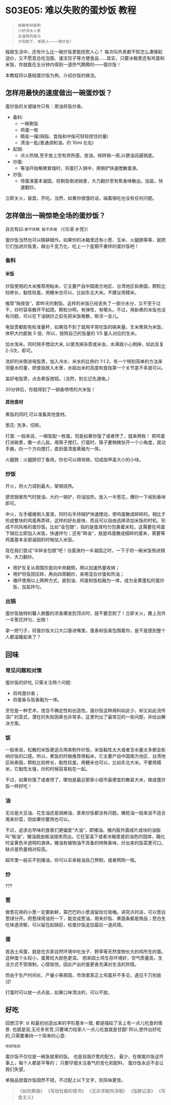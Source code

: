 # S03E05: 难以失败的蛋炒饭 教程

>     枯藤老树昏鸦
>     小桥流水人家
>     古道西风瘦马
>     夕阳西下, 断肠人~~~~想炒饭!

独居生活中，还有什么比一碗炒饭更能抚慰人心？
每次叫外卖都不知怎么凑够起送价，又不愿意总吃泡面、速冻饺子等方便食品……其实，只要冰箱里还有鸡蛋和米饭，你就能在五分钟内得到一道热气腾腾的——蛋炒饭！

本教程将以基础蛋炒饭为例，介绍炒饭的做法。


## 怎样用最快的速度做出一碗蛋炒饭？

蛋炒饭的关键操作只有：用油将饭炒香。

- 备料:
    - 一碗剩饭
    - 鸡蛋一枚
    - 精盐一撮(拇指、食指和中指可轻轻捏住的量)
    - 清油一匙(普通调和油，约 10ml 左右)
- 起锅: 
    - 点火热锅,至手放上空有烘热感。放油，倾转锅一周,以便油润遍锅底。
- 炒蛋:
    - 等油开始略微冒烟时，将蛋打入锅中，用锅铲快速搅散蛋液。
- 炒饭:
    - 待蛋液基本凝固，将剩饭倒进锅里，大力翻炒至有焦香味散出。加盐，快速翻炒。
    
立即关火，装盘，开吃。当然，如果你很饿的话，端着锅吃也没有任何问题。


## 怎样做出一碗惊艳全场的蛋炒饭？

自古有曰:`食不厌精 脍不厌细` （《论语·乡党》）

蛋炒饭当然也可以精耕细作。如果你的冰箱里还有小葱、玉米、火腿肠等等，就把它们加进炒饭里，做出千变万化、吃上一个星期不重样的蛋炒饭吧！

### 备料

#### 米饭
炒饭使用的大米推荐用籼米，它主要产自中国南方地区、台湾地区和泰国，颗粒比较修长，黏性较差。用粳米也可以，比如东北大米。不建议用糯米。

推荐“隔夜饭”，即昨天的剩饭。这样的米饭已经丢失了一部分水分，又不至于过干，炒时容易散开不起团，颗粒分明，有弹性，有嚼头。不过，用新煮的米饭也没有问题，可以在下油锅炒之前先把米饭推散，晾凉一会儿。

电饭煲都配有标准量杯，如果找不到了就用平常吃饭的碗来量。生米煮熟为米饭，体积大约膨胀 5 倍，所以，按照自己的饭量的 1/5 量入对应的生米。

加水淘米。同时用手搅动大米, 以便洗掉杂质或米虫，水满就小心倒掉，如此反复2-3次，即可。

洗好的米倒进电饭煲，加入冷水，米水的比例约 1:1.2。有一个特别简单的方法来测量水的量，把食指放入水里，水超出米的高度和食指第一个关节差不多就可以。

盖好电饭煲，点击煮饭按钮。（当然，别忘记先通电。）

30分钟后，你就得到了一锅香喷喷的大米饭！

#### 其他食材
煮饭的同时,可以准备其他食材。

葱花: 洗净，切碎。

打蛋: 一般来说，一碗饭配一枚蛋。但是如果你饿了或者馋了，就来两枚！
把鸡蛋打进碗里，撒一点儿盐，用筷子搅打。打蛋时，筷子要稍微张开一个小角度，晃动手腕，向一个方向搅打，直到蛋清蛋黄融为一体。

火腿肠：火腿肠切丁备用。你也可以用培根，切成指甲盖大小的小块。

### 炒饭

开火，将火力调到最大，架锅烧热。

感觉锅冒热气时放油，大约一锅铲，将油加热，放入一半葱花，爆炒一下闻到香味即可。

中火，左手缓缓倒入蛋液，同时右手持锅铲快速搅动，使鸡蛋散成碎碎的。相比于煎成整块的鸡蛋再弄碎，这样的好处是快，而且可以自由选择添加米饭的时机，形成不同风格的蛋炒饭。比如“金包银”，指的是蛋液均匀包裹着米粒，这需要在鸡蛋下锅后立即加入米饭，快速拌匀；还有“碎金”，就是鸡蛋散成细碎的蛋末，需要等鸡蛋基本全部凝固的时候加入米饭。

现在我们尝试“半碎金包银”吧！当蛋液约一半凝固之时，一下子将一碗米饭倒进锅中，大力翻炒。

- 用铲反复从周围抄底向中央翻倒，用以加速热量收纳；
- 用铲将饭团压碎，再向四周翻炒，来用混合炒蛋和热油；
- 循环使用以上两种方式，直到油、鸡蛋和饭粒融为一体，成为金黄蓬松的蛋炒饭，加盐拌匀。

### 出锅
蛋炒饭独特的馨人肺腹的浓香爆发到顶点时，就不要忍耐了！立即关火，撒上另外一半葱花拌匀，出锅！

拿一把勺子，将蛋炒饭大口大口塞进嘴里。蛋香和饭香包围着你，是不是感到整个人都温暖起来了？

## 回味
### 常见问题和对策

蛋炒饭的好吃, 只需关注两个问题:

- 将鸡蛋炒香；
- 将蛋香与饭香融为一体。

烹饪是一种艺术，饱含不确定性和创造性。蛋炒饭这种用料如此少，却又如此流传深广的菜式，潜在的失败因素也非常多。这里列出了最常见的一些问题，并给出解决方案。

### 饭

一般来说，松散的米饭更适合用来制作炒饭，米饭黏性太大或者含水量太多都会影响炒饭的口感。所以，煮饭的时候推荐用籼米，它主要产自中国南方地区、台湾地区和泰国，颗粒比较修长，黏性较差。用粳米也可以，比如东北大米。不要用糯米，它黏性太强，炒的时候容易粘在一起。

不过，如果你饿了或者馋了，哪怕是最近那家小超市最便宜的散装大米，做成蛋炒饭一样好吃！

### 油
无论是大豆油、花生油还是胡麻油，拿来炒饭都没有问题。橄榄油一般来说不适合用来炒菜，但如果你要用也可以。

不过，追求古早味的食客们更偏爱“大油”，即猪油。猪内脏外面成片成块的油脂叫“板油”，猪油就由板油提炼而出。它在室温下或者冰箱里是奶油色的固体，融化时呈黄色半透明的液体。猪油有植物油不具备的特殊香味，炒出来的饭菜更可口。缺点是热量相对较高。

超市里一般买不到猪油，你可以买来板油自己熬制，或者网购一瓶。

### 炒
???

### 葱
做葱花用的小葱一定要新鲜，蔫巴巴的小葱请留给垃圾桶。讲究点的话，可以葱白葱绿分开。把葱绿用油煎一下，能变成葱油，用来炒饭、煮面条都是商品；葱白生吃味道浓郁，可以留在起锅前，给蛋炒饭追加最后一道风情。

### 蛋
首选土鸡蛋，就是在农家自然环境中吃虫子、野草等天然食物长大的鸡所生的蛋。
这种蛋个头较小，蛋黄较大颜色更深。
想来因土鸡生存环境好，空气质量高，生活方式不受限制，心情愉悦，因此产出的蛋更香充满对生活的热情。

但由于生产时间长、产量小等原因，市场里真正土鸡蛋并不多见，遇见千万别放过!

打蛋时可以放一点点盐，如果口味清淡的，可以不放。


## 好吃

回想汉字: `甘` 和最初创造出来的字形基本一致, 都是描绘了舌上有一点儿吃食的情景.
也就是说,无论多贫苦,只要竭力给家人一点儿吃食就是甘甜!
所以,想作出好吃的,只需要秉持一个简单的心意:

    作好吃的

蛋炒饭不仅仅是一碗急就章的饭。
也是自我疗愈的配方。
最少，在做蛋炒饭这件事上，每个人都是平等的；
只要仔细关注香气的变化和配料，
蛋炒饭永远不会让我们失望。

单独品尝蛋炒饭固然不错，不过配上以下文字，则风味更佳。

> 《如何煮狼》
> 《写给牡蛎的情书》
> 《无非求碗热汤喝》
> 《饭醉记录》
> 《写食主义》

